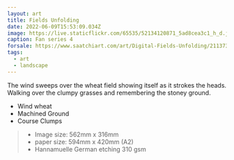 ```yaml
---
layout: art
title: Fields Unfolding
date: 2022-06-09T15:53:09.034Z
image: https://live.staticflickr.com/65535/52134120871_5ad8cea3c1_h_d.jpg
caption: Fan series 4
forsale: https://www.saatchiart.com/art/Digital-Fields-Unfolding/2113733/9903503/view
tags:
  - art
  - landscape
---
```

The wind sweeps over the wheat field showing itself as it strokes the heads. Walking over the clumpy grasses and remembering the stoney ground.

* Wind wheat
* Machined Ground
* Course Clumps

> - Image size: 562mm x 316mm
> - paper size: 594mm x 420mm (A2)
> - Hannamuelle German etching 310 gsm
